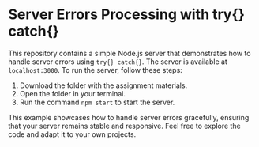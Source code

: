 # Server Errors Processing with try{} catch{}

This repository contains a simple Node.js server that demonstrates how to handle server errors using `try{} catch{}`. The server is available at `localhost:3000`. To run the server, follow these steps:

1. Download the folder with the assignment materials.
2. Open the folder in your terminal.
3. Run the command `npm start` to start the server.

This example showcases how to handle server errors gracefully, ensuring that your server remains stable and responsive. Feel free to explore the code and adapt it to your own projects.

